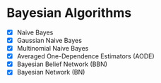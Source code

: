 # Bayesian Algorithms

- [x] Naive Bayes
- [x] Gaussian Naive Bayes
- [x] Multinomial Naive Bayes
- [x] Averaged One-Dependence Estimators (AODE)
- [x] Bayesian Belief Network (BBN)
- [x] Bayesian Network (BN)